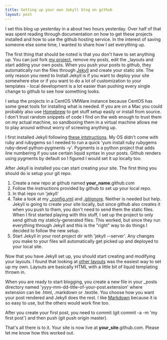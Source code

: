 ```yaml
---
title: Setting up your own Jekyll blog on github
layout: post
---
```


I set this blog up yesterday in a about two hours yesterday. Over half of that was spent reading through documentation on how to get these projects installed and how to use the github hosting service. In the interest of saving someone else some time, I wanted to share how I set everything up.

The first thing that should be noted is that you don't have to set anything up. You can just fork [my project](http://github.com/travisj/travisj.github.com), remove my posts, edit the \_layouts and start adding your own posts. When you push your posts to github, they automatically run the files through [Jekyll](http://wiki.github.com/mojombo/jekyll/) and create your static site. The only reason you need to Install Jekyll is if you want to deploy your site somewhere else or if you want to do a lot of customization to your templates - local development is a lot easier than pushing every single change to github to see how something looks.

I setup the projects in a CentOS VMWare instance because CentOS has some great tools for installing what is needed. If you are on a Mac you could probably also use [Homebrew](http://github.com/mxcl/homebrew) to get stuff setup easily or install from source. I don't trust random snippets of code I find on the web enough to trust them on my actual machine, so sandboxing them in a virtual machine allows me to play around without worry of screwing anything up. 

I first installed Jekyll following [these intstructions](http://wiki.github.com/mojombo/jekyll/install). My OS didn't come with ruby and rubygems so I needed to run a quick 'yum install ruby rubygems ruby-devel python-pygments -y'. Pygments is a python project that adds line numbering if you use certain liquid syntax in your posts. Github renders using pygments by default so I figured I would set it up locally too.

After Jekyll is installed you can start creating your site. The first thing you should do is setup your git repo. 

1. Create a new repo at github named __your_name__.github.com
2. Follow the instructions provided by github to set up your local repo. 
3. In that repo run 'jekyll'
4. Take a look at my [\_config.yml](http://github.com/travisj/travisj.github.com/blob/master/_config.yml) and [.gitignore](http://github.com/travisj/travisj.github.com/blob/master/.gitignore). Neither is needed but help. Jekyll is going to create your site locally, but since github also creates it when you push to them, you don't need to send them the static files. When I first started playing with this stuff, I set up the project to only send github my staticly-generated files. This worked, but since they run everything through Jekyll and this is the "right" way to do things I decided to follow the new setup.
5. Start Jekyll in your root project dir with 'jekyll --server'. Any changes you make to your files will automatically get picked up and deployed to your local site.

Now that you have Jekyll set up, you should start creating and modifying your layouts. I found that looking at [other layouts](http://wiki.github.com/mojombo/jekyll/sites) was the easiest way to set up my own. Layouts are basically HTML with a little bit of liquid templating thrown in. 

When you are ready to start blogging, you create a new file in your \_posts directory named 'yyyy-mm-dd-title-of-your-post.extension' where extension can be .html, .markdown or .textile. You choose how you want your post rendered and Jekyll does the rest. I like [Markdown](http://daringfireball.net/projects/markdown/syntax) because it is so easy to use, but the others would work fine too. 

After you create your first post, you need to commit (git commit -a -m 'my first post') and then push (git push origin master). 

That's all there is to it. Your site is now live at __your_site__.github.com. Please let me know how this worked out.
